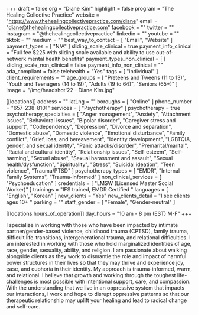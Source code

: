 +++
draft = false
org = "Diane Kim"
highlight = false
program = "The Healing Collective Practice"
website = "https://www.thehealingcollectivepractice.com/diane"
email = "diane@thehealingcollectivepractice.com"
facebook = ""
twitter = ""
instagram = "@thehealingcollectivepractice"
linkedin = ""
youtube = ""
tiktok = ""
medium = ""
best_way_to_contact = [ "Email", "Website" ]
payment_types = [ "N/A" ]
sliding_scale_clinical = true
payment_info_clinical = "Full fee $225 with sliding scale available and ability to use out-of-network mental health benefits"
payment_types_non_clinical = [ ]
sliding_scale_non_clinical = false
payment_info_non_clinical = ""
ada_compliant = false
telehealth = "Yes"
tags = [ "individual" ]
client_requirements = ""
age_groups = [
  "Preteens and Tweens (11 to 13)",
  "Youth and Teenagers (14 to 19)",
  "Adults (19 to 64)",
  "Seniors (65+)"
]
image = "/img/headshot'22 - Diane Kim.jpg"

[[locations]]
address = ""
latLng = ""
boroughs = [ "Online" ]
phone_number = "657-238-8101"
services = [ "Psychotherapy" ]
psychotherapy = true
psychotherapy_specialties = [
  "Anger management",
  "Anxiety",
  "Attachment issues",
  "Behavioral issues",
  "Bipolar disorder",
  "Caregiver stress and support",
  "Codependency",
  "Depression",
  "Divorce and separation",
  "Domestic abuse",
  "Domestic violence",
  "Emotional disturbance",
  "Family conflict",
  "Grief, loss, and bereavement",
  "Identity development",
  "LGBTQIA, gender, and sexual identity",
  "Panic attacks/disorder",
  "Premarital/marital",
  "Racial and cultural identity",
  "Relationship issues",
  "Self-esteem",
  "Self-harming",
  "Sexual abuse",
  "Sexual harassment and assault",
  "Sexual health/dysfunction",
  "Spirituality",
  "Stress",
  "Suicidal ideation",
  "Teen violence",
  "Trauma/PTSD"
]
psychotherapy_types = [ "EMDR", "Internal Family Systems", "Trauma-informed" ]
non_clinical_services = [ "Psychoeducation" ]
credentials = [ "LMSW (Licensed Master Social Worker)" ]
trainings = "IFS trained, EMDR Certified "
languages = [ "English", "Korean" ]
new_clients = "Yes"
new_clients_detail = "I see clients ages 10+ "
parking = ""
staff_gender = [ "Female", "Gender-neutral" ]

  [[locations.hours_of_operation]]
  day_hours = "10 am - 8 pm (EST) M-F"
+++

I specialize in working with those who have been impacted by intimate partner/gender-based violence, childhood trauma (CPTSD), family trauma, difficult life-transitions, intergenerational trauma, and relational difficulties. I  am interested in working with those who hold marginalized identities of age, race, gender, sexuality, ability, and religion. I am passionate about walking alongside clients as they work to dismantle the role and impact of harmful power structures in their lives so that they may thrive and experience joy, ease, and euphoria in their identity. My approach is trauma-informed, warm, and relational. I believe that growth and working through the toughest life-challenges is most possible with intentional support, care, and compassion. With the understanding that we live in an oppressive system that impacts our interactions, I work and hope to disrupt oppressive patterns so that our therapeutic relationship may uplift your healing and lead to radical change and self-care.
